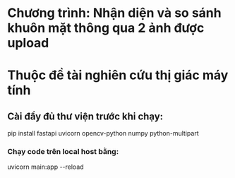 <h1>
Chương trình: Nhận diện và so sánh khuôn mặt thông qua 2 ảnh được upload
</h1>
<h1>Thuộc đề tài nghiên cứu thị giác máy tính</h1>
<h2>Cài đầy đủ thư viện trước khi chạy: </h2>
<p>pip install fastapi uvicorn opencv-python numpy python-multipart</p>
<h3>Chạy code trên local host bằng: </h3> 
<p>uvicorn main:app --reload</p>

